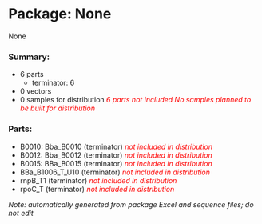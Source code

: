 # Package: None

None

### Summary:

- 6 parts
    - terminator: 6
- 0 vectors
- 0 samples for distribution _<span style="color:red">6 parts not included</span>_ _<span style="color:red">No samples planned to be built for distribution</span>_

### Parts:

- B0010: Bba_B0010 (terminator) _<span style="color:red">not included in distribution</span>_
- B0012: Bba_B0012 (terminator) _<span style="color:red">not included in distribution</span>_
- B0015: BBa_B0015 (terminator) _<span style="color:red">not included in distribution</span>_
- BBa_B1006_T_U10 (terminator) _<span style="color:red">not included in distribution</span>_
- rnpB_T1 (terminator) _<span style="color:red">not included in distribution</span>_
- rpoC_T (terminator) _<span style="color:red">not included in distribution</span>_

_Note: automatically generated from package Excel and sequence files; do not edit_
